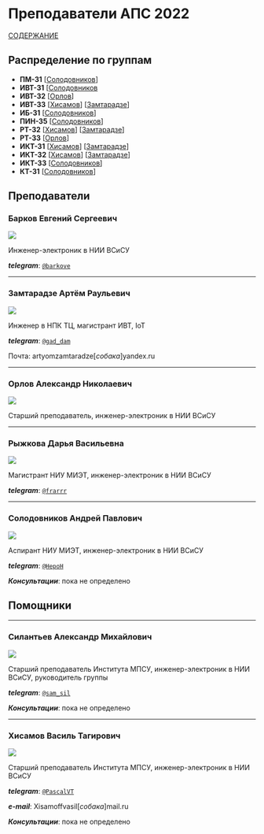 # Преподаватели АПС 2022

[СОДЕРЖАНИЕ](../README.md)

## Распределение по группам

- **ПМ-31** [[Солодовников](#солодовников-андрей-павлович)]
- **ИВТ-31** [[Солодовников](#солодовников-андрей-павлович)
- **ИВТ-32** [[Орлов](#орлов-александр-николаевич)]
- **ИВТ-33** [[Хисамов](#хисамов-василь-тагирович)] [[Замтарадзе](#замтарадзе-артём-раульевич)]
- **ИБ-31** [[Солодовников](#солодовников-андрей-павлович)]
- **ПИН-35** [[Солодовников](#солодовников-андрей-павлович)]
- **РТ-32** [[Хисамов](#хисамов-василь-тагирович)] [[Замтарадзе](#замтарадзе-артём-раульевич)]
- **РТ-33** [[Орлов](#орлов-александр-николаевич)]
- **ИКТ-31** [[Хисамов](#хисамов-василь-тагирович)] [[Замтарадзе](#замтарадзе-артём-раульевич)]
- **ИКТ-32** [[Хисамов](#хисамов-василь-тагирович)] [[Замтарадзе](#замтарадзе-артём-раульевич)]
- **ИКТ-33** [[Солодовников](#солодовников-андрей-павлович)]
- **КТ-31** [[Солодовников](#солодовников-андрей-павлович)]


## Преподаватели


### Барков Евгений Сергеевич

![](../../technical/Other/Pic/barkov.jpg)

Инженер-электроник в НИИ ВСиСУ

***telegram***: [`@barkove`](http://t.me/barkove)


---


### Замтарадзе Артём Раульевич

![](../../technical/Other/Pic/zamtaradze.jpg)

Инженер в НПК ТЦ, магистрант ИВТ, IoT

***telegram***: [`@gad_dam`](http://t.me/gad_dam)

Почта: artyomzamtaradze[*собака*]yandex.ru


---


### Орлов Александр Николаевич

![](../../technical/Other/Pic/orlov.jpg)

Старший преподаватель, инженер-электроник в НИИ ВСиСУ


---


### Рыжкова Дарья Васильевна

![](../../technical/Other/Pic/rygkova.jpg)

Магистрант НИУ МИЭТ, инженер-электроник в НИИ ВСиСУ

***telegram***: [`@frarrr`](http://t.me/frarrr)


---


### Солодовников Андрей Павлович

![](../../technical/Other/Pic/solodovnikov.jpg)

Аспирант НИУ МИЭТ, инженер-электроник в НИИ ВСиСУ

***telegram***: [`@HepoH`](http://t.me/HepoH)

***Консультации***: пока не определено

## Помощники


---


### Силантьев Александр Михайлович

![](../../technical/Other/Pic/silantiev.jpg)

Старший преподаватель Института МПСУ, инженер-электроник в НИИ ВСиСУ, руководитель группы

***telegram***: [`@sam_sil`](http://t.me/sam_sil)

***Консультации***: пока не определено


---


### Хисамов Василь Тагирович

![](../../technical/Other/Pic/hisamov.jpg)

Старший преподаватель Института МПСУ, инженер-электроник в НИИ ВСиСУ

***telegram***: [`@PascalVT`](http://t.me/PascalVT)

***e-mail***: Xisamoffvasil[*собака*]mail.ru

***Консультации***: пока не определено

